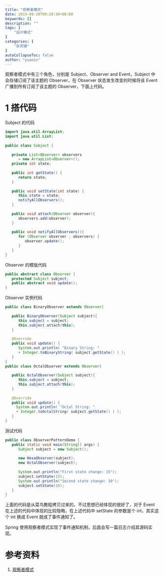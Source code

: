 ```yaml
---
title: "观察者模式"
date: 2019-09-20T09:20:50+08:00
keywords: []
description: ""
tags: [
    "设计模式"
]
categories: [
    "杂货铺"
]
autoCollapseToc: false
author: "yuanzx"
---
```


观察者模式中有三个角色，分别是 Subject、Observer and Event，Subject 中会存储订阅了该主题的 Observer，在 Observer 状态发生改变的时候将该 Event 广播到所有订阅了该主题的 Observer，下面上代码。

# 1 搭代码

Subject 的代码

```java
import java.util.ArrayList;
import java.util.List;
 
public class Subject {
   
   private List<Observer> observers 
      = new ArrayList<Observer>();
   private int state;
 
   public int getState() {
      return state;
   }
 
   public void setState(int state) {
      this.state = state;
      notifyAllObservers();
   }
 
   public void attach(Observer observer){
      observers.add(observer);      
   }
 
   public void notifyAllObservers(){
      for (Observer observer : observers) {
         observer.update();
      }
   }  
}
```

Observer 的模版代码

```java
public abstract class Observer {
   protected Subject subject;
   public abstract void update();
}
```

Observer 实例代码

```java
public class BinaryObserver extends Observer{
 
   public BinaryObserver(Subject subject){
      this.subject = subject;
      this.subject.attach(this);
   }
 
   @Override
   public void update() {
      System.out.println( "Binary String: " 
      + Integer.toBinaryString( subject.getState() ) ); 
   }
}
public class OctalObserver extends Observer{
 
   public OctalObserver(Subject subject){
      this.subject = subject;
      this.subject.attach(this);
   }
 
   @Override
   public void update() {
     System.out.println( "Octal String: " 
     + Integer.toOctalString( subject.getState() ) ); 
   }
}
```

测试代码

```java
public class ObserverPatternDemo {
   public static void main(String[] args) {
      Subject subject = new Subject();
 
      new HexaObserver(subject);
      new OctalObserver(subject);
 
      System.out.println("First state change: 15");   
      subject.setState(15);
      System.out.println("Second state change: 10");  
      subject.setState(10);
   }
}
```

上面的代码是从菜鸟教程拷贝过来的，不过思想已经体现的很好了，对于 Event 在上述的代码中体现的比较隐晦，在上述代码中 setState 的参数是个 int，其实这个 int 换成 Event 就成了事件通知了。

Spring 使用观察者模式实现了事件通知机制，后面会写一篇日志介绍其源码实现。

# 参考资料

1. [观察者模式](https://www.runoob.com/design-pattern/observer-pattern.html)